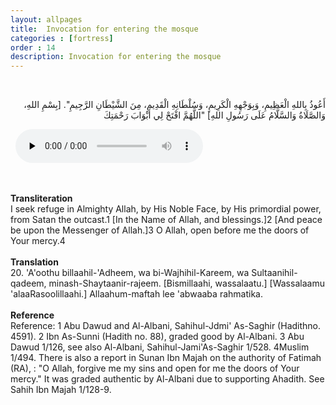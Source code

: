 ```yaml
---
layout: allpages
title:  Invocation for entering the mosque
categories : [fortress]
order : 14
description: Invocation for entering the mosque
---
```

&nbsp;
<div class="arabictext" dir="RTL">

أَعُوذُ بِاللهِ الْعَظِيمِ، وَبِوَجْهِهِ الْكَرِيمِ، وَسُلْطَانِهِ الْقَدِيمِ، مِنَ الشَّيْطَانِ الرَّجِيمِ". [بِسْمِ اللهِ، وَالصَّلَاةُ وَالسَّلَّامُ عَلَى رَسُولِ اللهِ] "اللَّهُمَّ افْتَحْ لِي أَبْوَابَ رَحْمَتِكَ

</div>
&nbsp;


<audio controls  preload="none">
  <source src="{{ site.baseurl }}/audio/fortress/20.mp3" type="audio/mpeg">
Your browser does not support the audio element.
</audio>

&nbsp;
<div class="duaextra" tabindex="0">
<div><strong>Transliteration</strong></div>
<div class="extra">I seek refuge in Almighty Allah, by His Noble Face, by His primordial power, from Satan the outcast.1 [In the Name of Allah, and blessings.]2 [And peace be upon the Messenger of Allah.]3 O Allah, open before me the doors of Your mercy.4</div>
</div>
&nbsp;
<div class="duaextra" tabindex="0">
<div><strong>Translation</strong></div>
<div class="extra">20. 'A'oothu billaahil-'Adheem, wa bi-Wajhihil-Kareem, wa Sultaanihil-qadeem, minash-Shaytaanir-rajeem. [Bismillaahi, wassalaatu.] [Wassalaamu 'alaaRasoolillaahi.] Allaahum-maftah lee 'abwaaba rahmatika.</div>
</div>
&nbsp;
<div class="duaextra" tabindex="0">
<div><strong>Reference</strong></div>
<div class="extra">Reference: 1 Abu Dawud and Al-Albani, Sahihul-Jdmi' As-Saghir (Hadithno. 4591). 2 Ibn As-Sunni (Hadith no. 88), graded good by Al-Albani. 3 Abu Dawud 1/126, see also Al-Albani, Sahihul-Jami'As-Saghir 1/528. 4Muslim 1/494. There is also a report in Sunan Ibn Majah on the authority of Fatimah (RA), : "O Allah, forgive me my sins and open for me the doors of Your mercy." It was graded authentic by Al-Albani due to supporting Ahadith. See Sahih Ibn Majah 1/128-9.</div>
</div>
